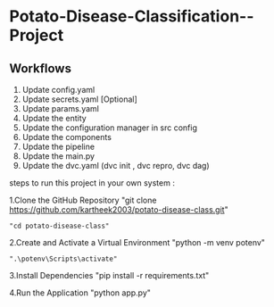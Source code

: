 # Potato-Disease-Classification--Project


## Workflows

1. Update config.yaml
2. Update secrets.yaml [Optional]
3. Update params.yaml
4. Update the entity
5. Update the configuration manager in src config
6. Update the components
7. Update the pipeline 
8. Update the main.py
9. Update the dvc.yaml (dvc init , dvc repro, dvc dag)

steps to run this project in your own system :

1.Clone the GitHub Repository
    "git clone https://github.com/kartheek2003/potato-disease-class.git"

    "cd potato-disease-class"

2.Create and Activate a Virtual Environment
    "python -m venv potenv"

    ".\potenv\Scripts\activate"

3.Install Dependencies
   "pip install -r requirements.txt"


4.Run the Application
    "python app.py"
